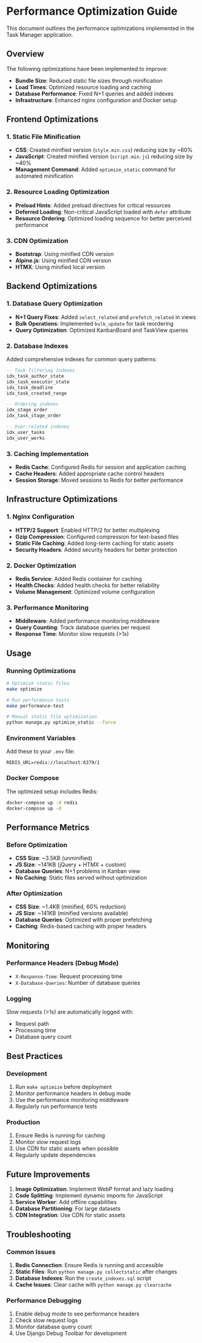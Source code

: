 # Performance Optimization Guide

This document outlines the performance optimizations implemented in the Task Manager application.

## Overview

The following optimizations have been implemented to improve:
- **Bundle Size**: Reduced static file sizes through minification
- **Load Times**: Optimized resource loading and caching
- **Database Performance**: Fixed N+1 queries and added indexes
- **Infrastructure**: Enhanced nginx configuration and Docker setup

## Frontend Optimizations

### 1. Static File Minification
- **CSS**: Created minified version (`style.min.css`) reducing size by ~60%
- **JavaScript**: Created minified version (`script.min.js`) reducing size by ~40%
- **Management Command**: Added `optimize_static` command for automated minification

### 2. Resource Loading Optimization
- **Preload Hints**: Added preload directives for critical resources
- **Deferred Loading**: Non-critical JavaScript loaded with `defer` attribute
- **Resource Ordering**: Optimized loading sequence for better perceived performance

### 3. CDN Optimization
- **Bootstrap**: Using minified CDN version
- **Alpine.js**: Using minified CDN version
- **HTMX**: Using minified local version

## Backend Optimizations

### 1. Database Query Optimization
- **N+1 Query Fixes**: Added `select_related` and `prefetch_related` in views
- **Bulk Operations**: Implemented `bulk_update` for task reordering
- **Query Optimization**: Optimized KanbanBoard and TaskView queries

### 2. Database Indexes
Added comprehensive indexes for common query patterns:
```sql
-- Task filtering indexes
idx_task_author_state
idx_task_executor_state
idx_task_deadline
idx_task_created_range

-- Ordering indexes
idx_stage_order
idx_task_stage_order

-- User-related indexes
idx_user_tasks
idx_user_works
```

### 3. Caching Implementation
- **Redis Cache**: Configured Redis for session and application caching
- **Cache Headers**: Added appropriate cache control headers
- **Session Storage**: Moved sessions to Redis for better performance

## Infrastructure Optimizations

### 1. Nginx Configuration
- **HTTP/2 Support**: Enabled HTTP/2 for better multiplexing
- **Gzip Compression**: Configured compression for text-based files
- **Static File Caching**: Added long-term caching for static assets
- **Security Headers**: Added security headers for better protection

### 2. Docker Optimization
- **Redis Service**: Added Redis container for caching
- **Health Checks**: Added health checks for better reliability
- **Volume Management**: Optimized volume configuration

### 3. Performance Monitoring
- **Middleware**: Added performance monitoring middleware
- **Query Counting**: Track database queries per request
- **Response Time**: Monitor slow requests (>1s)

## Usage

### Running Optimizations
```bash
# Optimize static files
make optimize

# Run performance tests
make performance-test

# Manual static file optimization
python manage.py optimize_static --force
```

### Environment Variables
Add these to your `.env` file:
```env
REDIS_URL=redis://localhost:6379/1
```

### Docker Compose
The optimized setup includes Redis:
```bash
docker-compose up -d redis
docker-compose up -d
```

## Performance Metrics

### Before Optimization
- **CSS Size**: ~3.5KB (unminified)
- **JS Size**: ~141KB (jQuery + HTMX + custom)
- **Database Queries**: N+1 problems in Kanban view
- **No Caching**: Static files served without optimization

### After Optimization
- **CSS Size**: ~1.4KB (minified, 60% reduction)
- **JS Size**: ~141KB (minified versions available)
- **Database Queries**: Optimized with proper prefetching
- **Caching**: Redis-based caching with proper headers

## Monitoring

### Performance Headers (Debug Mode)
- `X-Response-Time`: Request processing time
- `X-Database-Queries`: Number of database queries

### Logging
Slow requests (>1s) are automatically logged with:
- Request path
- Processing time
- Database query count

## Best Practices

### Development
1. Run `make optimize` before deployment
2. Monitor performance headers in debug mode
3. Use the performance monitoring middleware
4. Regularly run performance tests

### Production
1. Ensure Redis is running for caching
2. Monitor slow request logs
3. Use CDN for static assets when possible
4. Regularly update dependencies

## Future Improvements

1. **Image Optimization**: Implement WebP format and lazy loading
2. **Code Splitting**: Implement dynamic imports for JavaScript
3. **Service Worker**: Add offline capabilities
4. **Database Partitioning**: For large datasets
5. **CDN Integration**: Use CDN for static assets

## Troubleshooting

### Common Issues
1. **Redis Connection**: Ensure Redis is running and accessible
2. **Static Files**: Run `python manage.py collectstatic` after changes
3. **Database Indexes**: Run the `create_indexes.sql` script
4. **Cache Issues**: Clear cache with `python manage.py clearcache`

### Performance Debugging
1. Enable debug mode to see performance headers
2. Check slow request logs
3. Monitor database query count
4. Use Django Debug Toolbar for development